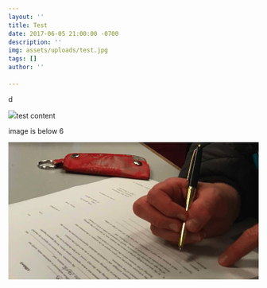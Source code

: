 ```yaml
---
layout: ''
title: Test
date: 2017-06-05 21:00:00 -0700
description: ''
img: assets/uploads/test.jpg
tags: []
author: ''

---
```

d

![](assets/img/adam-post-example.jpg)test content

image is below 6

![](assets/uploads/test.jpg)